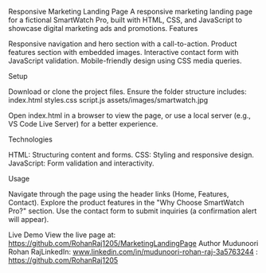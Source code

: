 Responsive Marketing Landing Page
A responsive marketing landing page for a fictional SmartWatch Pro, built with HTML, CSS, and JavaScript to showcase digital marketing ads and promotions.
Features

Responsive navigation and hero section with a call-to-action.
Product features section with embedded images.
Interactive contact form with JavaScript validation.
Mobile-friendly design using CSS media queries.

Setup

Download or clone the project files.
Ensure the folder structure includes:
index.html
styles.css
script.js
assets/images/smartwatch.jpg


Open index.html in a browser to view the page, or use a local server (e.g., VS Code Live Server) for a better experience.

Technologies

HTML: Structuring content and forms.
CSS: Styling and responsive design.
JavaScript: Form validation and interactivity.

Usage

Navigate through the page using the header links (Home, Features, Contact).
Explore the product features in the "Why Choose SmartWatch Pro?" section.
Use the contact form to submit inquiries (a confirmation alert will appear).

Live Demo
View the live page at: https://github.com/RohanRaj1205/MarketingLandingPage
Author
Mudunoori Rohan RajLinkedIn: www.linkedin.com/in/mudunoori-rohan-raj-3a5763244 : https://github.com/RohanRaj1205
